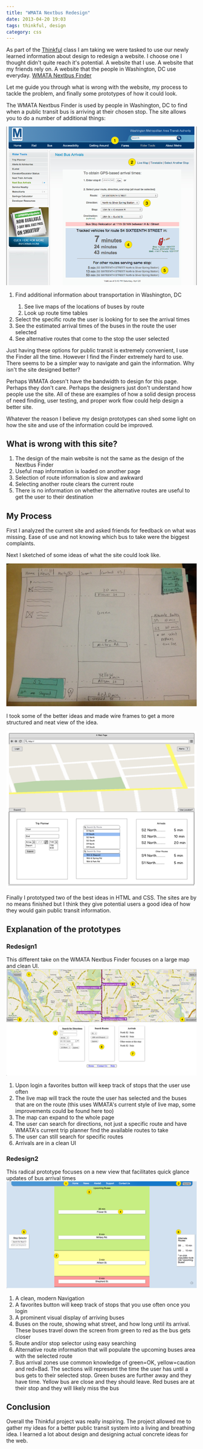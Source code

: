 ```yaml
---
title: "WMATA Nextbus Redesign"
date: 2013-04-20 19:03
tags: thinkful, design
category: css
---
```

As part of the [Thinkful](http://www.thinkful.com) class I am taking we were tasked to use our newly learned information about design to redesign a website. I choose one I thought didn't quite reach it's potential. A website that I use. A website that my friends rely on. A website that the people in Washington, DC use everyday. [WMATA Nextbus Finder](http://www.wmata.com/rider_tools/nextbus/arrivals.cfm)


Let me guide you through what is wrong with the website, my process to tackle the problem, and finally some prototypes of how it could look.

The WMATA Nextbus Finder is used by people in Washington, DC to find when a public transit bus is arriving at their chosen stop. The site allows you to do a number of additional things:

<img src="/images/screenshotcomment.png" alt='wmata nextbus screenshot with comments'>

<ol>
    <li>Find additional information about transportation in Washington, DC</li>
	<ol>
    	<li>See live maps of the locations of buses by route</li>
    	<li>Look up route time tables</li>
	</ol>
    <li>Select the specific route the user is looking for to see the arrival times</li>
    <li>See the estimated arrival times of the buses in the route the user selected</li>
    <li>See alternative routes that come to the stop the user selected</li>
</ol>

Just having these options for public transit is extremely convenient, I use the Finder all the time. However I find the Finder extremely hard to use. There seems to be a simpler way to navigate and gain the information. Why isn't the site designed better? 

Perhaps WMATA doesn't have the bandwidth to design for this page. Perhaps they don't care. Perhaps the designers just don't understand how people use the site. All of these are examples of how a solid design process of need finding, user testing, and proper work flow could help design a better site.

 Whatever the reason I believe my design prototypes can shed some light on how the site and use of the information could be improved.

<h2>What is wrong with this site?</h2>
<ol>
	<li>The design of the main website is not the same as the design of the Nextbus Finder</li>
    <li>Useful map information is loaded on another page</li>
    <li>Selection of route information is slow and awkward</li>
    <li>Selecting another route clears the current route</li>
    <li>There is no information on whether the alternative routes are useful to get the user to their destination</li>
</ol>

<h2>My Process</h2>
First I analyzed the current site and asked friends for feedback on what was missing. Ease of use and not knowing which bus to take were the biggest complaints.

Next I sketched of some ideas of what the site could look like.

<img src="/images/wmatawire1.png" alt='wmata nextbus sketch'>

I took some of the better ideas and made wire frames to get a more structured and neat view of the idea.

<img src="/images/myImage.png" alt='wmata nextbus redesign wire frame'>

Finally I prototyped two of the best ideas in HTML and CSS. The sites are by no means finished but I think they give potential users a good idea of how they would gain public transit information.

<h2>Explanation of the prototypes</h2>
<h3>Redesign1</h3>
This different take on the WMATA Nextbus Finder focuses on a large map and clean UI.

<img src="/images/wmataredesigncomments2.png" alt='wmata nextbus redesign 1 bus arrival zones'>

<ol>
	<li>Upon login a favorites button will keep track of stops that the user use often</li>
    <li>The live map will track the route the user has selected and the buses that are on the route (this uses WMATA's current style of live map, some improvements could be found here too)</li>
    <li>The map can expand to the whole page</li>
    <li>The user can search for directions, not just a specific route and have WMATA's current trip planner find the available routes to take</li>
    <li>The user can still search for specific routes</li>
    <li>Arrivals are in a clean UI</li>
</ol>

<h3>Redesign2</h3>
This radical prototype focuses on a new view that facilitates quick glance updates of bus arrival times

<img src="/images/wmataredesigncomments1.png" alt='wmata nextbus redesign 2 bus arrival zones'>

<ol>
	<li>A clean, modern Navigation</li>
    <li>A favorites button will keep track of stops that you use often once you login</li>
    <li>A prominent visual display of arriving buses</li>
    <li>Buses on the route, showing what street, and how long until its arrival. These buses travel down the screen from green to red as the bus gets closer</li>
    <li>Route and/or stop selector using easy searching</li>
    <li>Alternative route information that will populate the upcoming buses area with the selected route</li>
    <li>Bus arrival zones use common knowledge of green=OK, yellow=caution and red=Bad. The sections will represent the time the user has until a bus gets to their selected stop. Green buses are further away and they have time. Yellow bus are close and they should leave. Red buses are at their stop and they will likely miss the bus</li>
</ol>

<h2>Conclusion</h2>
Overall the Thinkful project was really inspiring. The project allowed me to gather my ideas for a better public transit system into a living and breathing idea.  I learned a lot about design and designing actual concrete ideas for the web.
